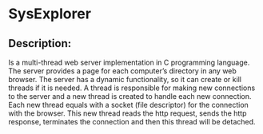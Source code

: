 # SysExplorer


Description:
------------

Is a multi-thread web server implementation in C programming language. The server provides a page  for each computer’s directory in any web browser. The server has a dynamic functionality, so it can create or kill threads if it is needed. A thread is responsible for making new connections to the server and a new thread is created to handle each new connection. Each new thread equals with a socket (file descriptor) for the connection with the browser. This new thread reads the http request, sends the http response, terminates the connection and then this thread will be detached.   

